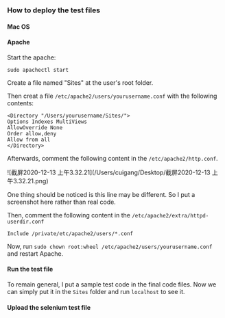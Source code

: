 ### How to deploy the test files

#### Mac OS

#### Apache

Start the apache:

```
sudo apachectl start
```

Create a file named "Sites" at the user's root folder.

Then creat a file ```/etc/apache2/users/yourusername.conf``` with the following contents:

```
<Directory "/Users/yourusername/Sites/">
Options Indexes MultiViews
AllowOverride None
Order allow,deny
Allow from all
</Directory>
```

Afterwards, comment the following content in the ```/etc/apache2/http.conf```.

![截屏2020-12-13 上午3.32.21](/Users/cuigang/Desktop/截屏2020-12-13 上午3.32.21.png)

One thing should be noticed is this line may be different. So I put a screenshot here rather than real code.

Then, comment the following content in the ```/etc/apache2/extra/httpd-userdir.conf```

```
Include /private/etc/apache2/users/*.conf
```

Now, run `sudo chown root:wheel /etc/apache2/users/yourusername.conf` and restart Apache.

#### Run the test file

To remain general, I put a sample test code in the final code files. Now we can simply put it in the ```Sites``` folder and run ```localhost``` to see it.

#### Upload the selenium test file

